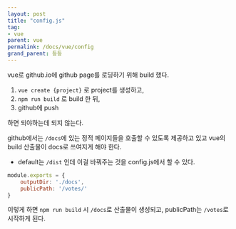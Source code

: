 ```yaml
---
layout: post
title: "config.js"
tag:
- vue
parent: vue
permalink: /docs/vue/config
grand_parent: 등등
---
```


vue로 github.io에 github page를 로딩하기 위해 build 했다.  

1. `vue create {project}` 로 project를 생성하고,
2. `npm run build` 로 build 한 뒤,
3. github에 push

하면 되야하는데 되지 않는다.

github에서는 `/docs`에 있는 정적 페이지들을 호출할 수 있도록 제공하고 있고 vue의 build 산출물이 docs로 쓰여지게 해야 한다. 
- default는 `/dist` 인데 이걸 바꿔주는 것을 config.js에서 할 수 있다.

```javascript
module.exports = {
    outputDir: './docs',
    publicPath: '/votes/'
}
```

이렇게 하면 `npm run build` 시 `/docs`로 산출물이 생성되고, publicPath는 `/votes`로 시작하게 된다.  

